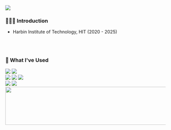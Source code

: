 <img src="https://capsule-render.vercel.app/api?type=venom&color=0:FFAE79,100:FFDB83&height=300&section=header&text=👩🏻‍🌾ONZ👩🏻‍🌾&fontSize=50" />

<h3>👩🏻‍🌾 Introduction</h3>

- Harbin Institute of Technology, HIT (2020 - 2025)

<br>
<br>

<h3>🌿 What I've Used</h3>
<div>
  <img src="https://img.shields.io/badge/html5-E34F26?style=for-the-badge&logo=html5&logoColor=white">
  <img src="https://img.shields.io/badge/css-1572B6?style=for-the-badge&logo=css3&logoColor=white"> 
  <br>

  <img src="https://img.shields.io/badge/jquery-0769AD?style=for-the-badge&logo=jquery&logoColor=white">
  <img src="https://img.shields.io/badge/javascript-F7DF1E?style=for-the-badge&logo=javascript&logoColor=black"> 
  <img src="https://img.shields.io/badge/node.js-339933?style=for-the-badge&logo=Node.js&logoColor=white">
  <br>

  <img src="https://img.shields.io/badge/react-61DAFB?style=for-the-badge&logo=react&logoColor=black"> 
  <img src="https://img.shields.io/badge/typescript-3178C6?style=for-the-badge&logo=typescript&logoColor=white">
</div>


<a href="https://github.com/devxb/gitanimals">
  <img src="https://render.gitanimals.org/lines/ongzzzz?pet-id=666658711036516335" width="1000" height="120"/>
</a>



